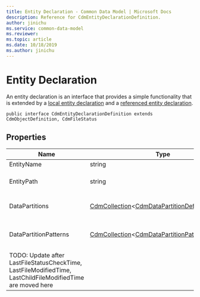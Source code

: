 ```yaml
---
title: Entity Declaration - Common Data Model | Microsoft Docs
description: Reference for CdmEntityDeclarationDefinition.
author: jinichu
ms.service: common-data-model
ms.reviewer: 
ms.topic: article
ms.date: 10/18/2019
ms.author: jinichu
---
```


# Entity Declaration

An entity declaration is an interface that provides a simple functionality that is extended by a [local entity declaration](localentitydeclaration.md) and a [referenced entity declaration](referencedentitydeclaration.md).

```
public interface CdmEntityDeclarationDefinition extends CdmObjectDefinition, CdmFileStatus
```

## Properties
|Name|Type|Description|
|---|---|---|
|EntityName|string|The entity's name.|
|EntityPath|string|The entity's path, implemented only by [LocalEntityDeclaration](localentitydeclaration.md).|
|DataPartitions|[CdmCollection](collection.md)\<[CdmDataPartitionDefinition](datapartition.md)>|The data partitions, implemented only by [LocalEntityDeclaration](localentitydeclaration.md).|
|DataPartitionPatterns|[CdmCollection](collection.md)\<[CdmDataPartitionPatternDefinition](datapartitionpattern.md)>|The data partition patterns, implemented only by [LocalEntityDeclaration](localentitydeclaration.md).|
|TODO: Update after LastFileStatusCheckTime, LastFileModifiedTime, LastChildFileModifiedTime are moved here|



